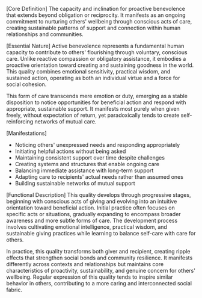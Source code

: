 [Core Definition]
The capacity and inclination for proactive benevolence that extends beyond obligation or reciprocity. It manifests as an ongoing commitment to nurturing others' wellbeing through conscious acts of care, creating sustainable patterns of support and connection within human relationships and communities.

[Essential Nature]
Active benevolence represents a fundamental human capacity to contribute to others' flourishing through voluntary, conscious care. Unlike reactive compassion or obligatory assistance, it embodies a proactive orientation toward creating and sustaining goodness in the world. This quality combines emotional sensitivity, practical wisdom, and sustained action, operating as both an individual virtue and a force for social cohesion.

This form of care transcends mere emotion or duty, emerging as a stable disposition to notice opportunities for beneficial action and respond with appropriate, sustainable support. It manifests most purely when given freely, without expectation of return, yet paradoxically tends to create self-reinforcing networks of mutual care.

[Manifestations]
- Noticing others' unexpressed needs and responding appropriately
- Initiating helpful actions without being asked
- Maintaining consistent support over time despite challenges
- Creating systems and structures that enable ongoing care
- Balancing immediate assistance with long-term support
- Adapting care to recipients' actual needs rather than assumed ones
- Building sustainable networks of mutual support

[Functional Description]
This quality develops through progressive stages, beginning with conscious acts of giving and evolving into an intuitive orientation toward beneficial action. Initial practice often focuses on specific acts or situations, gradually expanding to encompass broader awareness and more subtle forms of care. The development process involves cultivating emotional intelligence, practical wisdom, and sustainable giving practices while learning to balance self-care with care for others.

In practice, this quality transforms both giver and recipient, creating ripple effects that strengthen social bonds and community resilience. It manifests differently across contexts and relationships but maintains core characteristics of proactivity, sustainability, and genuine concern for others' wellbeing. Regular expression of this quality tends to inspire similar behavior in others, contributing to a more caring and interconnected social fabric.